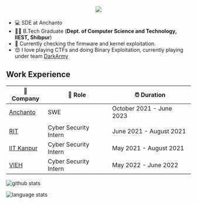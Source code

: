 <!--
**manishkumarr1017/manishkumarr1017** is a ✨ _special_ ✨ repository because its `README.md` (this file) appears on your GitHub profile.

Here are some ideas to get you started:

- 🔭 I’m currently working on ...
- 🌱 I’m currently learning ...
- 👯 I’m looking to collaborate on ...
- 🤔 I’m looking for help with ...
- 💬 Ask me about ...
- 📫 How to reach me: ...
- 😄 Pronouns: ...
- ⚡ Fun fact: ...
-->

<!-- introduction -->
<h1 align="center">
  <a href="https://git.io/typing-svg">
    <img src="https://readme-typing-svg.herokuapp.com/?lines=👋;+Myself+Manish!;&center=true&size=40">
  </a>
</h1>

- 💻 SDE at Anchanto
- 👨‍🎓 B.Tech Graduate (**Dept. of Computer Science and Technology, IIEST, Shibpur**)
- 👀 Currently checking the firmware and kernel exploitation.
- 😍 I love playing CTFs and doing Binary Exploitation, currently playing under team [DarkArmy](https://github.com/DarkArmy-ctf)

<h2>Work Experience</h2>

| 🏢 Company | 💼 Role | ⏰ Duration |
| --- | --- | --- |
| [Anchanto](https://www.anchanto.com/) | SWE | October 2021 - June 2023 |
|||
| [RIT](https://www.rit.edu/cybersecurity/cybervsr) | Cyber Security Intern | June 2021 - August 2021 |
| [IIT Kanpur](https://www.iitk.ac.in/new/c3i-innovation-hub) | Cyber Security Intern | May 2021 - August 2021 |
| [VIEH](https://www.google.com) | Cyber Security Intern | May 2022 - June 2022 |

![github stats](https://github-readme-streak-stats.herokuapp.com/?user=manishkumarr1017&show_icons=true&theme=gotham)

![language stats](https://github-readme-stats.vercel.app/api/top-langs/?username=manishkumarr1017&langs_count=8&layout=compact&border_color=61dafb)

